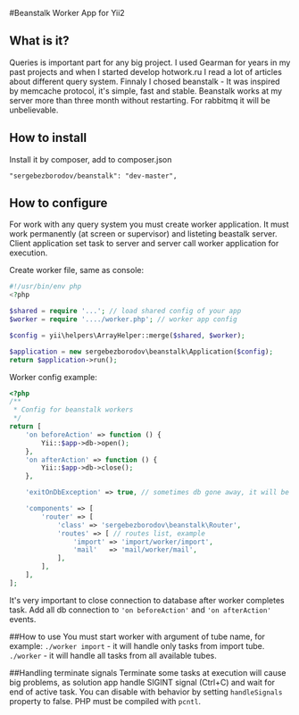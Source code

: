 #Beanstalk Worker App for Yii2

## What is it?
Queries is important part for any big project. I used Gearman for years in my past projects and when I started develop hotwork.ru I read a lot of articles about different query system. Finnaly I chosed beanstalk - It was inspired by memcache protocol, it's simple, fast and stable. Beanstalk works at my server more than three month without restarting. For rabbitmq it will be unbelievable. 

## How to install

Install it by composer, add to composer.json

```
"sergebezborodov/beanstalk": "dev-master",
```

## How to configure
For work with any query system you must create worker application. It must work permanently (at screen or supervisor) and listeting beastalk server. Client application set task to server and server call worker application for execution.

Create worker file, same as console:

```php
#!/usr/bin/env php
<?php

$shared = require '...'; // load shared config of your app
$worker = require '..../worker.php'; // worker app config

$config = yii\helpers\ArrayHelper::merge($shared, $worker);

$application = new sergebezborodov\beanstalk\Application($config);
return $application->run();
```

Worker config example:
```php
<?php
/**
 * Config for beanstalk workers
 */
return [
    'on beforeAction' => function () {
        Yii::$app->db->open();
    },
    'on afterAction' => function () {
        Yii::$app->db->close();
    },

    'exitOnDbException' => true, // sometimes db gone away, it will be good to restart worker

    'components' => [
        'router' => [
            'class' => 'sergebezborodov\beanstalk\Router',
            'routes' => [ // routes list, example
                'import' => 'import/worker/import',
                'mail'   => 'mail/worker/mail',
            ],
        ],
    ],
];
```

It's very important to close connection to database after worker completes task. Add all db connection to `'on beforeAction'` and `'on afterAction'` events.

##How to use
You must start worker with argument of tube name, for example:
`./worker import` - it will handle only tasks from import tube.
`./worker` - it will handle all tasks from all available tubes.

##Handling terminate signals
Terminate some tasks at execution will cause big problems, as solution app handle SIGINT signal (Ctrl+C) and wait for end of active task. You can disable with behavior by setting `handleSignals` property to false. PHP must be compiled with `pcntl`.
